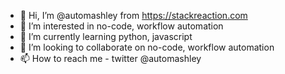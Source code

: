 - 👋 Hi, I’m @automashley from https://stackreaction.com
- 👀 I’m interested in no-code, workflow automation
- 🌱 I’m currently learning python, javascript
- 💞️ I’m looking to collaborate on no-code, workflow automation
- 📫 How to reach me - twitter @automashley

